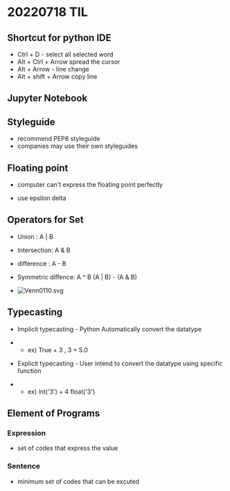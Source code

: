 # 20220718 TIL

## Shortcut for python IDE

- Ctrl + D - select all selected word
- Alt + Ctrl + Arrow spread the cursor
- Alt + Arrow - line change
- Alt + shift + Arrow copy line

## Jupyter Notebook

## Styleguide

- recommend PEP8 styleguide
- companies may use their own styleguides

## Floating point

- computer can't express the floating point perfectly

- use epsilon delta

## Operators for Set

- Union : A | B

- Intersection: A & B

- difference : A - B

- Symmetric diffence: A ^ B   (A | B) - (A & B)

- ![Venn0110.svg](https://upload.wikimedia.org/wikipedia/commons/thumb/4/46/Venn0110.svg/220px-Venn0110.svg.png)

## Typecasting

- Implicit typecasting - Python Automatically convert the datatype

- - ex) True + 3 , 3 + 5.0

- Explicit typecasting - User intend to convert the datatype using specific function

- - ex) int('3') + 4 float('3')

## Element of Programs

### Expression

- set of codes that express the value

### Sentence

- minimum set of codes that can be excuted